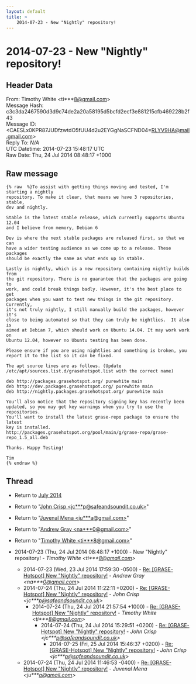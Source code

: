 ```yaml
---
layout: default
title: >
    2014-07-23 - New "Nightly" repository!
---
```


# 2014-07-23 - New "Nightly" repository!

## Header Data

From: Timothy White \<ti***8@gmail.com\><br>
Message Hash: c3c3da2467590d3d9c74de2a20a58195d5bcfd2ecf3e881215cfb469228b2f43<br>
Message ID: \<CAESLx0KPR87JUDfzwtdO5fUU4d2u2EYGgNaSCFND04=RLYV9HA@mail.gmail.com\><br>
Reply To: _N/A_<br>
UTC Datetime: 2014-07-23 15:48:17 UTC<br>
Raw Date: Thu, 24 Jul 2014 08:48:17 +1000<br>

## Raw message

```
{% raw  %}To assist with getting things moving and tested, I'm starting a nightly
repository. To make it clear, that means we have 3 repositories, stable,
dev and nightly.

Stable is the latest stable release, which currently supports Ubuntu 12.04
and I believe from memory, Debian 6

Dev is where the next stable packages are released first, so that we can
have a wider testing audience as we come up to a release. These packages
should be exactly the same as what ends up in stable.

Lastly is nightly, which is a new repository containing nightly builds from
the git repository. There is no guarantee that the packages are going to
work, and could break things badly. However, it's the best place to get
packages when you want to test new things in the git repository. Currently,
it's not truly nightly, I still manually build the packages, however it's
close to being automated so that they can truly be nightlies.  It also is
aimed at Debian 7, which should work on Ubuntu 14.04. It may work work on
Ubuntu 12.04, however no Ubuntu testing has been done.

Please ensure if you are using nightlies and something is broken, you
report it to the list so it can be fixed.

The apt source lines are as follows. (Update
/etc/apt/sources.list.d/grasehotspot.list with the correct name)

deb http://packages.grasehotspot.org/ purewhite main
deb http://dev.packages.grasehotspot.org/ purewhite main
deb http://nightly.packages.grasehotspot.org/ purewhite main

You'll also notice that the repository signing key has recently been
updated, so you may get key warnings when you try to use the repositories.
You'll want to install the latest grase-repo package to ensure the latest
key is installed.
http://packages.grasehotspot.org/pool/main/g/grase-repo/grase-repo_1.5_all.deb

Thanks. Happy Testing!

Tim
{% endraw %}
```

## Thread

+ Return to [July 2014](/archive/2014/07)

+ Return to "[John Crisp <jc***p<span>@</span>safeandsoundit.co.uk>](/authors/jc___p_at_safeandsoundit_co_uk)"
+ Return to "[Juvenal Mena <ju***a<span>@</span>gmail.com>](/authors/ju___a_at_gmail_com)"
+ Return to "[Andrew Gray <na***0<span>@</span>gmail.com>](/authors/na___0_at_gmail_com)"
+ Return to "[Timothy White <ti***8<span>@</span>gmail.com>](/authors/ti___8_at_gmail_com)"

+ 2014-07-23 (Thu, 24 Jul 2014 08:48:17 +1000) - New "Nightly" repository! - _Timothy White \<ti***8@gmail.com\>_
  + 2014-07-23 (Wed, 23 Jul 2014 17:59:30 -0500) - [Re: [GRASE-Hotspot] New "Nightly" repository!](/archive/2014/07/9123f348e813470c9eccd4129cbf495aefb1caced55c8d07213874922737e5c3) - _Andrew Gray \<na***0@gmail.com\>_
  + 2014-07-24 (Thu, 24 Jul 2014 11:22:11 +0200) - [Re: [GRASE-Hotspot] New "Nightly" repository!](/archive/2014/07/7f1f3803a97c56d4fb802c1d051e5cd94d674a6115925e2f4c0d74f57d695367) - _John Crisp \<jc***p@safeandsoundit.co.uk\>_
    + 2014-07-24 (Thu, 24 Jul 2014 21:57:54 +1000) - [Re: [GRASE-Hotspot] New "Nightly" repository!](/archive/2014/07/e0685dbe42e37b69d4a60fd666bebf752165fd66ae59cab96829f2e7d10b1641) - _Timothy White \<ti***8@gmail.com\>_
      + 2014-07-24 (Thu, 24 Jul 2014 15:29:51 +0200) - [Re: [GRASE-Hotspot] New "Nightly" repository!](/archive/2014/07/f3c3ccb9d397beaad613239ace9ad6e4c5e05afb16f0c4ef7c08851e0b3a5b78) - _John Crisp \<jc***p@safeandsoundit.co.uk\>_
        + 2014-07-25 (Fri, 25 Jul 2014 15:46:37 +0200) - [Re: [GRASE-Hotspot] New "Nightly" repository!](/archive/2014/07/84783d1154e871bc73408a142a05f64d26d84edb62960c3b9e4f5f2129ded912) - _John Crisp \<jc***p@safeandsoundit.co.uk\>_
  + 2014-07-24 (Thu, 24 Jul 2014 11:46:53 -0400) - [Re: [GRASE-Hotspot] New "Nightly" repository!](/archive/2014/07/bdf348ba8266e56f209e93b3bf4f71b3ae921568077901594e1e9f168970edbe) - _Juvenal Mena \<ju***a@gmail.com\>_

